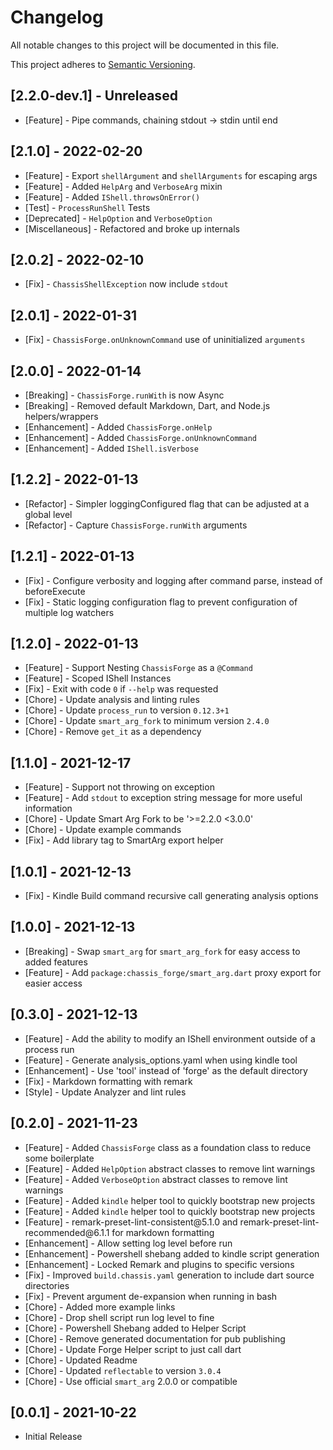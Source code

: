 # Changelog

All notable changes to this project will be documented in this file.

This project adheres to [Semantic Versioning](https://semver.org/spec/v2.0.0.html).

## \[2.2.0-dev.1] - Unreleased

* \[Feature] - Pipe commands, chaining stdout -> stdin until end

## \[2.1.0] - 2022-02-20

* \[Feature] - Export `shellArgument` and `shellArguments` for escaping args
* \[Feature] - Added `HelpArg` and `VerboseArg` mixin
* \[Feature] - Added `IShell.throwsOnError()`
* \[Test] - `ProcessRunShell` Tests
* \[Deprecated] - `HelpOption` and `VerboseOption`
* \[Miscellaneous] - Refactored and broke up internals

## \[2.0.2] - 2022-02-10

* \[Fix] - `ChassisShellException` now include `stdout`

## \[2.0.1] - 2022-01-31

* \[Fix] - `ChassisForge.onUnknownCommand` use of uninitialized `arguments`

## \[2.0.0] - 2022-01-14

* \[Breaking] - `ChassisForge.runWith` is now Async
* \[Breaking] - Removed default Markdown, Dart, and Node.js helpers/wrappers
* \[Enhancement] - Added `ChassisForge.onHelp`
* \[Enhancement] - Added `ChassisForge.onUnknownCommand`
* \[Enhancement] - Added `IShell.isVerbose`

## \[1.2.2] - 2022-01-13

* \[Refactor] - Simpler loggingConfigured flag that can be adjusted at a global level
* \[Refactor] - Capture `ChassisForge.runWith` arguments

## \[1.2.1] - 2022-01-13

* \[Fix] - Configure verbosity and logging after command parse, instead of beforeExecute
* \[Fix] - Static logging configuration flag to prevent configuration of multiple log watchers

## \[1.2.0] - 2022-01-13

* \[Feature] - Support Nesting `ChassisForge` as a `@Command`
* \[Feature] - Scoped IShell Instances
* \[Fix] - Exit with code `0` if `--help` was requested
* \[Chore] - Update analysis and linting rules
* \[Chore] - Update `process_run` to version `0.12.3+1`
* \[Chore] - Update `smart_arg_fork` to minimum version `2.4.0`
* \[Chore] - Remove `get_it` as a dependency

## \[1.1.0] - 2021-12-17

* \[Feature] - Support not throwing on exception
* \[Feature] - Add `stdout` to exception string message for more useful information
* \[Chore] - Update Smart Arg Fork to be '>=2.2.0 <3.0.0'
* \[Chore] - Update example commands
* \[Fix] - Add library tag to SmartArg export helper

## \[1.0.1] - 2021-12-13

* \[Fix] - Kindle Build command recursive call generating analysis options

## \[1.0.0] - 2021-12-13

* \[Breaking] - Swap `smart_arg` for `smart_arg_fork` for easy access to added features
* \[Feature] - Add `package:chassis_forge/smart_arg.dart` proxy export for easier access

## \[0.3.0] - 2021-12-13

* \[Feature] - Add the ability to modify an IShell environment outside of a process run
* \[Feature] - Generate analysis\_options.yaml when using kindle tool
* \[Enhancement] - Use 'tool' instead of 'forge' as the default directory
* \[Fix] - Markdown formatting with remark
* \[Style] - Update Analyzer and lint rules

## \[0.2.0] - 2021-11-23

* \[Feature] - Added `ChassisForge` class as a foundation class to reduce some boilerplate
* \[Feature] - Added `HelpOption` abstract classes to remove lint warnings
* \[Feature] - Added `VerboseOption` abstract classes to remove lint warnings
* \[Feature] - Added `kindle` helper tool to quickly bootstrap new projects
* \[Feature] - Added `kindle` helper tool to quickly bootstrap new projects
* \[Feature] - remark-preset-lint-consistent\@5.1.0 and remark-preset-lint-recommended\@6.1.1 for markdown formatting
* \[Enhancement] - Allow setting log level before run
* \[Enhancement] - Powershell shebang added to kindle script generation
* \[Enhancement] - Locked Remark and plugins to specific versions
* \[Fix] - Improved `build.chassis.yaml` generation to include dart source directories
* \[Fix] - Prevent argument de-expansion when running in bash
* \[Chore] - Added more example links
* \[Chore] - Drop shell script run log level to fine
* \[Chore] - Powershell Shebang added to Helper Script
* \[Chore] - Remove generated documentation for pub publishing
* \[Chore] - Update Forge Helper script to just call dart
* \[Chore] - Updated Readme
* \[Chore] - Updated `reflectable` to version `3.0.4`
* \[Chore] - Use official `smart_arg` 2.0.0 or compatible

## \[0.0.1] - 2021-10-22

* Initial Release
